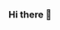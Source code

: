 ### Hi there 👋

<!--
**monaahassan/monaahassan** is a ✨ _special_ ✨ repository because its `README.md` (this file) appears on your GitHub profile.

Hey, my name is Mona(she/her), and I am a software engineer from Detroit, MI!

Hello world! I am an MN native looking for fresh oppurtunities in MI. In 2020 I started at Lambda School and very quickly became a leader to my peers, offering additional instruction to those who need it. I'm here for others and love learning and creating a diverse network.

I take pride in in building relationships and probing for more knowledge.

How to reach me:

 💬 LinkedIn www.linkedin.com/in/monaahassan

 ⚡ My Website www.monamia.dev

 🌱 My Blog www.therefinedplatform.com

Languages & technologies -- HTML CSS Javascript React Redux Java PostgreSQL Python

My Coding Beliefs -- DRY Code: Nothing is worse than having to write the same thing over and over again. I believe you need to let the code do the heavy lifting and write it in a manner that is functional and dynamic. Break It Down: It is best to take big problems and cut them up into bite sized problems. This helps to solve each piece with much more care and speed. Sit Down, Be Humble: You can learn something from everyone if you allow yourself to be humble and listen. Humility is the key ingredient to growing and that is all I have ever aspired to do.

-->
